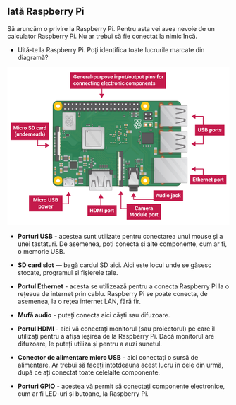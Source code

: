 ## Iată Raspberry Pi

Să aruncăm o privire la Raspberry Pi. Pentru asta vei avea nevoie de un calculator Raspberry Pi. Nu ar trebui să fie conectat la nimic încă.

+ Uită-te la Raspberry Pi. Poți identifica toate lucrurile marcate din diagramă?

![captură de ecran](images/pi-labelled-names.png)

+ **Porturi USB** - acestea sunt utilizate pentru conectarea unui mouse și a unei tastaturi. De asemenea, poți conecta și alte componente, cum ar fi, o memorie USB.

+ **SD card slot** — bagă cardul SD aici. Aici este locul unde se găsesc stocate, programul si fișierele tale.

+ **Portul Ethernet** - acesta se utilizează pentru a conecta Raspberry Pi la o rețeaua de internet prin cablu. Raspberry Pi se poate conecta, de asemenea, la o rețea internet LAN, fără fir.

+ **Mufă audio** - puteți conecta aici căști sau difuzoare.

+ **Portul HDMI** - aici vă conectați monitorul (sau proiectorul) pe care îl utilizați pentru a afișa ieșirea de la Raspberry Pi. Dacă monitorul are difuzoare, le puteți utiliza și pentru a auzi sunetul.

+ **Conector de alimentare micro USB** - aici conectați o sursă de alimentare. Ar trebui să faceți întotdeauna acest lucru în cele din urmă, după ce ați conectat toate celelalte componente.

+ **Porturi GPIO** - acestea vă permit să conectați componente electronice, cum ar fi LED-uri și butoane, la Raspberry Pi.